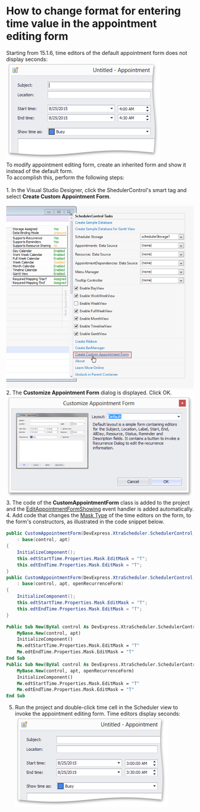# How to change format for entering time value in the appointment editing form


Starting from 15.1.6, time editors of the default appointment form does not display seconds:<br /><img src="https://raw.githubusercontent.com/DevExpress-Examples/how-to-change-format-for-entering-time-value-in-the-appointment-editing-form-t281927/15.1.6+/media/7020bea6-4b37-11e5-80bf-00155d62480c.png"><br />To modify appointment editing form, create an inherited form and show it instead of the default form. <br />To accomplish this, perform the following steps:<br /><br />1. In the Visual Studio Designer, click the ShedulerControl's smart tag and select <strong>Create Custom Appointment Form</strong>.<br /><br /><img src="https://raw.githubusercontent.com/DevExpress-Examples/how-to-change-format-for-entering-time-value-in-the-appointment-editing-form-t281927/15.1.6+/media/3a8a8177-4b35-11e5-80bf-00155d62480c.png"><br />2. The <strong>Customize Appointment Form</strong> dialog is displayed. Click OK.<br /><img src="https://raw.githubusercontent.com/DevExpress-Examples/how-to-change-format-for-entering-time-value-in-the-appointment-editing-form-t281927/15.1.6+/media/70d3f595-4b35-11e5-80bf-00155d62480c.png"><br />3. The code of the <strong>CustomAppointmentForm</strong> class is added to the project and the <a href="http://help.devexpress.com/#WindowsForms/DevExpressXtraSchedulerSchedulerControl_EditAppointmentFormShowingtopic">EditAppointmentFormShowing</a> event handler is added automatically.<br />4. Add code that changes the <a href="https://documentation.devexpress.com/#WindowsForms/CustomDocument1497">Mask Type</a> of the time editors on the form, to the form's constructors, as illustrated in the code snippet below.<br />


```cs
public CustomAppointmentForm(DevExpress.XtraScheduler.SchedulerControl control, DevExpress.XtraScheduler.Appointment apt)
    : base(control, apt)
{
    InitializeComponent();
    this.edtStartTime.Properties.Mask.EditMask = "T";
    this.edtEndTime.Properties.Mask.EditMask = "T";
}
public CustomAppointmentForm(DevExpress.XtraScheduler.SchedulerControl control, DevExpress.XtraScheduler.Appointment apt, bool openRecurrenceForm)
    : base(control, apt, openRecurrenceForm)
{
    InitializeComponent();
    this.edtStartTime.Properties.Mask.EditMask = "T";
    this.edtEndTime.Properties.Mask.EditMask = "T";
}
```




```vb
Public Sub New(ByVal control As DevExpress.XtraScheduler.SchedulerControl, ByVal apt As DevExpress.XtraScheduler.Appointment)
	MyBase.New(control, apt)
	InitializeComponent()
	Me.edtStartTime.Properties.Mask.EditMask = "T"
	Me.edtEndTime.Properties.Mask.EditMask = "T"
End Sub
Public Sub New(ByVal control As DevExpress.XtraScheduler.SchedulerControl, ByVal apt As DevExpress.XtraScheduler.Appointment, ByVal openRecurrenceForm As Boolean)
	MyBase.New(control, apt, openRecurrenceForm)
	InitializeComponent()
	Me.edtStartTime.Properties.Mask.EditMask = "T"
	Me.edtEndTime.Properties.Mask.EditMask = "T"
End Sub
```


5. Run the project and double-click time cell in the Scheduler view to invoke the appointment editing form. Time editors display seconds:<br /><img src="https://raw.githubusercontent.com/DevExpress-Examples/how-to-change-format-for-entering-time-value-in-the-appointment-editing-form-t281927/15.1.6+/media/0ab450e1-4b38-11e5-80bf-00155d62480c.png">

<br/>


